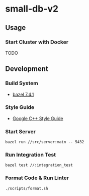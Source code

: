 # small-db-v2

## Usage

### Start Cluster with Docker

TODO

## Development

### Build System

- [bazel 7.4.1](https://bazel.build/)

### Style Guide

- [Google C++ Style Guide](https://google.github.io/styleguide/cppguide.html)

### Start Server

```shell
bazel run //src/server:main -- 5432
```

### Run Integration Test

```shell
bazel test //:integration_test
```

### Format Code & Run Linter

```shell
./scripts/format.sh
```
